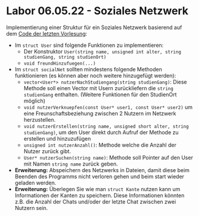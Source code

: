 # Labor 06.05.22 -  Soziales Netzwerk

Implementierung einer Struktur für ein Soziales Netzwerk basierend auf dem [Code der letzten Vorlesung](https://github.com/TEL21D/Informatik2/blob/main/Vorlesungsmaterial/22-05-04/socialNet.cpp):
- Im `struct User` sind folgende Funktionen zu implementieren:
  - Der Konstruktor `User(string name, unsigned int alter, string studienGang, string studienOrt)`
  - `void freundHinzufuegen(...)`
- Im `struct socialNet` sollten mindestens folgende Methoden funktionieren (es können aber noch weitere hinzugefügt werden):
  - `vector<User*> nutzerNachStudiengang(string studienGang)`: Diese Methode soll einen Vector mit Usern zurückliefern die `string studienGang` enthalten. (Weitere Funktionen für den StudienOrt möglich)
  - `void nutzerVerknuepfen(const User* user1, const User* user2)` um eine Freunschaftsbeziehung zwischen 2 Nutzern im Netzwerk herzustellen.
  - `void nutzerErstellen(string name, unsigned short alter, string studienGang)`, um den User direkt durch Aufruf der Methode zu erstellen und hinzuzufügen
  - `unsigned int nutzerAnzahl()`: Methode welche die Anzahl der Nutzer zurück gibt.
  - `User* nutzerSuchen(string name)`: Methode soll Pointer auf den User mit Namen `string name` zurück geben.
- **Erweiterung:** Abspeichern des Netzwerks in Dateien, damit diese beim Beenden des Programms nicht verloren gehen und beim start wieder geladen werden.
- **Erweiterung:** Überlegen Sie wie man `struct Kante` nutzen kann um Informationen der Kanten zu speichern. Diese Informationen könnten z.B. die Anzahl der Chats und/oder der letzte Chat zwischen zwei Nutzern sein.

